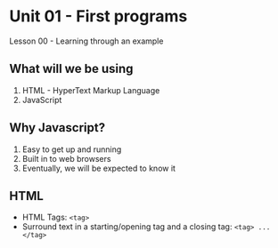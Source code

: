 # Unit 01 - First programs
Lesson 00 - Learning through an example

## What will we be using
1. HTML - HyperText Markup Language
2. JavaScript

## Why Javascript?
1. Easy to get up and running 
2. Built in to web browsers 
3. Eventually, we will be expected to know it

## HTML
- HTML Tags: `<tag>`
- Surround text in a starting/opening tag and a closing tag: `<tag> ... </tag>`
